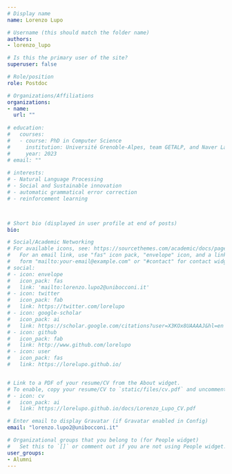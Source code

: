 ```yaml
---
# Display name
name: Lorenzo Lupo

# Username (this should match the folder name)
authors:
- lorenzo_lupo

# Is this the primary user of the site?
superuser: false

# Role/position
role: Postdoc

# Organizations/Affiliations
organizations:
- name:
  url: ""
  
# education:
#   courses:
#   - course: PhD in Computer Science 
#     institution: Université Grenoble-Alpes, team GETALP, and Naver Labs Europe
#     year: 2023
# email: ""
    
# interests:
# - Natural Language Processing
# - Social and Sustainable innovation
# - automatic grammatical error correction
# - reinforcement learning



# Short bio (displayed in user profile at end of posts)
bio:

# Social/Academic Networking
# For available icons, see: https://sourcethemes.com/academic/docs/page-builder/#icons
#   For an email link, use "fas" icon pack, "envelope" icon, and a link in the
#   form "mailto:your-email@example.com" or "#contact" for contact widget.
# social:
# - icon: envelope
#   icon_pack: fas
#   link: 'mailto:lorenzo.lupo2@unibocconi.it'
# - icon: twitter
#   icon_pack: fab
#   link: https://twitter.com/lorelupo
# - icon: google-scholar
#   icon_pack: ai
#   link: https://scholar.google.com/citations?user=X3KOx8UAAAAJ&hl=en
# - icon: github
#   icon_pack: fab
#   link: http://www.github.com/lorelupo
# - icon: user
#   icon_pack: fas
#   link: https://lorelupo.github.io/


# Link to a PDF of your resume/CV from the About widget.
# To enable, copy your resume/CV to `static/files/cv.pdf` and uncomment the lines below.
# - icon: cv
#   icon_pack: ai
#   link: https://lorelupo.github.io/docs/Lorenzo_Lupo_CV.pdf

# Enter email to display Gravatar (if Gravatar enabled in Config)
email: "lorenzo.lupo2@unibocconi.it"

# Organizational groups that you belong to (for People widget)
#   Set this to `[]` or comment out if you are not using People widget.
user_groups:
- Alumni
---
```

<!-- 
**Lorenzo Lupo** is a postdoctoral research fellow at Bocconi University, working on natural language processing and its applications to social and economic challenges. He is collaborating to the MENTALISM project, combining text analysis and machine learning with survey data to track inequality. 

More on his [personal website](https://lorelupo.github.io/). -->